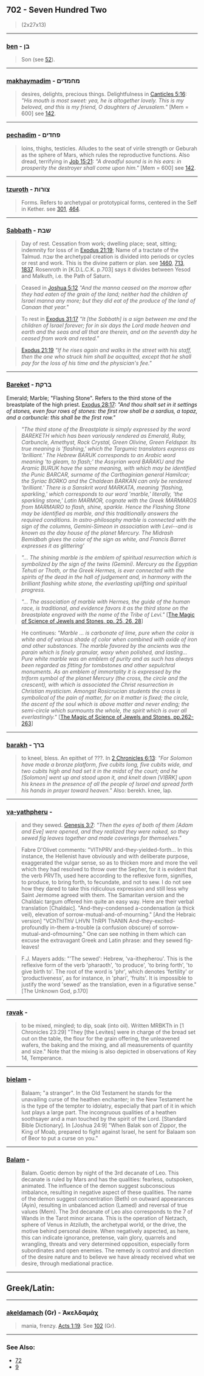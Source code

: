 ## 702 - Seven Hundred Two
> (2x27x13)

---

### [ben](/keys/BNf) - בן
> Son (see [52](52)).

---

### [makhaymadim](/keys/MChMDIMf) - מחמדים
> desires, delights, precious things. Delightfulness in [Canticles 5:16](http://biblehub.com/songs/5-16.htm): *"His mouth is most sweet: yea, he is altogether lovely. This is my beloved, and this is my friend, O daughters of Jerusalem."* [Mem = 600] see [142](142).

---

### [pechadim](/keys/PChDIMf) - פחדים
> loins, thighs, testicles. Alludes to the seat of virile strength or Geburah as the sphere of Mars, which rules the reproductive functions. Also dread, terrifying in [Job 15:21](http://biblehub.com/job/15-21.htm): *"A dreadful sound is in his ears: in prosperity the destroyer shall come upon him."* [Mem = 600] see [142](142).

---

### [tzuroth](/keys/TzVRVTh) - צורות
> Forms. Refers to archetypal or prototypical forms, centered in the Self in Kether. see [301](301), [464](464).

---

### [Sabbath](/keys/ShBTh) - שבת
> Day of rest. Cessation from work; dwelling place; seat, sitting; indemnity for loss of in [Exodus 21:19](http://biblehub.com/exodus/21-19.htm); Name of a tractate of the Talmud. שבת the archetypal creation is divided into periods or cycles or rest and work. This is the divine pattern or plan. see [1460](1460), [713](713), [1837](1837). Rosenroth in [K.D.L.C.K. p.703] says it divides between Yesod and Malkuth, i.e. the Path of Saturn.

> Ceased in [Joshua 5:12](http://biblehub.com/joshua/5-12.htm) *"And the manna ceased on the morrow after they had eaten of the grain of the land; neither had the children of Israel manna any more; but they did eat of the produce of the land of Canaan that year."*

> To rest in [Exodus 31:17](http://biblehub.com/exodus/31-17.htm) *"It [the Sabbath] is a sign between me and the children of Israel forever; for in six days the Lord made heaven and earth and the seas and all that are therein, and on the seventh day he ceased from work and rested."*

> [Exodus 21:19](http://biblehub.com/exodus/21-19.htm) *"If he rises again and walks in the street with his staff, then the one who struck him shall be acquitted, except that he shall pay for the loss of his time and the physician's fee."*

---

### [Bareket](/keys/BRQTh) - ברקת
Emerald; Marble; "Flashing Stone". Refers to the third stone of the breastplate of the high priest. [Exodus 28:17](http://biblehub.com/exodus/28-17.htm): *"And thou shalt set in it settings of stones, even four rows of stones: the first row shall be a sardius, a topaz, and a carbuncle: this shall be the first row."*

> *"The third stone of the Breastplate is simply expressed by the word BAREKETH which has been variously rendered as Emerald, Ruby, Carbuncle, Amethyst, Rock Crystal, Green Olivine, Green Feldspar. Its true meaning is 'flashing,' which the Targumic translators express as 'brilliant.' The Hebrew BARUK corresponds to an Arabic word meaning 'to gleam, to flash;' the Assyrian word BARAKU and the Aramic BURUK have the same meaning, with which may be identified the Punic BARCAR, surname of the Carthaginian general Hamilcar; the Syriac BORKO and the Chaldean BARKAN can only be rendered 'brilliant.' There is a Sanskrit word MARKATA, meaning 'flashing, sparkling,' which corresponds to our word 'marble,' literally, 'the sparkling stone,' Latin MARMOR, cognate with the Greek MARMAROS from MARMAIRO to flash, shine, sparkle. Hence the Flashing Stone may be identified as marble, and this traditionally answers the required conditions. In astro-philosophy marble is connected with the sign of the columns, Gemini-Simeon in association with Levi--and is known as the day house of the planet Mercury. The Midrash Bemidbah gives the color of the sign as white, and Francis Barret expresses it as glittering'*

> *"... The shining marble is the emblem of spiritual resurrection which is symbolized by the sign of the twins (Gemini). Mercury as the Egyptian Tehuti or Thoth, or the Greek Hermes, is ever connected with the spirits of the dead in the hall of judgement and, in harmony with the brilliant flashing white stone, the everlasting uplifting and spiritual progress.*

> *"... The association of marble with Hermes, the guide of the human race, is traditional, and evidence favors it as the third stone on the breastplate engraved with the name of the Tribe of Levi."* [[The Magic of Science of Jewels and Stones, pp. 25, 26, 28](https://archive.org/stream/TheMagicAndScienceOfJewelsAndStones#page/n47)]

> He continues: *"Marble ... is carbonate of lime, pure when the color is white and of various shade of color when combined with oxide of iron and other substances. The marble favored by the ancients was the parain which is finely granular, waxy when polished, and lasting... Pure white marble was an emblem of purity and as such has always been regarded as fitting for tombstones and other sepulchral monuments. As an emblem of immortality it is expressed by the triform symbol of the planet Mercury (the cross, the circle and the crescent), with which is associated the Christ resurrection in Christian mysticism. Amongst Rosicrucian students the cross is symbolical of the pain of matter, for on it matter is fixed; the circle, the ascent of the soul which is above matter and never ending; the semi-circle which surmounts the whole, the spirit which is over all everlastingly."* [[The Magic of Science of Jewels and Stones, pp.262-263](https://archive.org/stream/TheMagicAndScienceOfJewelsAndStones#page/n291/search/MARBLE)]

---

### [barakh](/keys/BRKf) - ברך
> to kneel, bless. An epithet of ???. In [2 Chronicles 6:13](http://biblehub.com/2_chronicles/6-13.htm): *"For Solomon have made a bronze platform, five cubits long, five cubits wide, and two cubits high and had set it in the midst of the court; and he [Solomon] went up and stood upon it, and knelt down [VIBRK] upon his knees in the presence of all the people of Israel and spread forth his hands in prayer toward heaven."* Also: berekh. knee, lap.

---

### [va-yathpheru](/keys/VIThPRV) - 
> and they sewed. [Genesis 3:7](http://biblehub.com/genesis/3-7.htm): *"Then the eyes of both of them [Adam and Eve] were opened, and they realized they were naked, so they sewed fig leaves together and made coverings for themselves."*

> Fabre D'Olivet comments: "VIThPRV and-they-yielded-forth... In this instance, the Hellenist have obviously and with deliberate purpose, exaggerated the vulgar sense, so as to thicken more and more the veil which they had resolved to throw over the Sepher, for it is evident that the verb PRVTh, used here according to the reflexive form, signifies, to produce, to bring forth, to fecundate, and not to sew. I do not see how they dared to take this ridiculous expression and still less why Saint Jermome agreed with them. The Samaritan version and the Chaldaic targum offered him quite an easy way. Here are their verbal translation [Chaldaic]. "And-they-condensed a-condensation (a thick veil), elevation of sorrow-mutual-and-of-mourning." [And the Hebraic version] "VChThIThV LHVN ThRPI ThANIN And-they-excited-profoundly in-them a-trouble (a confusion obscure) of sorrow-mutual-and-ofmourning." One can see nothing in them which can excuse the extravagant Greek and Latin phrase: and they sewed fig-leaves!

> F.J. Mayers adds: "'The sewed': Hebrew, 'va-ithepherou'. This is the reflexive form of the verb 'pharaoth', 'to produce', 'to bring forth', 'to give birth to'. The root of the word is 'phr', which denotes 'fertility' or 'productiveness', as for instance, in 'phari', 'fruits'. It is impossible to justify the word 'sewed' as the translation, even in a figurative sense." [The Unknown God, p.170]

---

### [ravak](/keys/RBK) - 
> to be mixed, mingled; to dip, soak (into oil). Written MRBKTh in [1 Chronicles 23:29] "They [the Levites] were in charge of the bread set out on the table, the flour for the grain offering, the unleavened wafers, the baking and the mixing, and all measurements of quantity and size." Note that the mixing is also depicted in observations of Key 14, Temperance.

---

### [bielam](/keys/BLOM) - 
> Balaam; "a stranger". In the Old Testament he stands for the unavailing curse of the heathen enchanter; in the New Testament he is the type of the tempter to idolatry, especially that part of it in which lust plays a large part. The incongruous qualities of a heathen soothsayer and a man touched by the spirit of the Lord. [Standard Bible Dictionary]. In [Joshua 24:9] "When Balak son of Zippor, the King of Moab, prepared to fight against Israel, he sent for Balaam son of Beor to put a curse on you."

---

### [Balam](/keys/BOLM) - 
> Balam. Goetic demon by night of the 3rd decanate of Leo. This decanate is ruled by Mars and has the qualities: fearless, outspoken, animated. The influence of the demon suggest subconscious imbalance, resulting in negative aspect of these qualities. The name of the demon suggest concentration (Beth) on outward appearances (Ayin), resulting in unbalanced action (Lamed) and reversal of true values (Mem). The 3rd decanate of Leo also corresponds to the 7 of Wands in the Tarot minor arcana. This is the operation of Netzach, sphere of Venus in Atziluth, the archetypal world, or the drive, the motive behind personal desire. When negatively aspected, as here, this can indicate ignorance, pretense, vain glory, quarrels and wrangling, threats and very determined opposition, especially form subordinates and open enemies. The remedy is control and direction of the desire nature and to believe we have already received what we desire, through mediational practice.

---

## Greek/Latin:

---

### [akeldamach](/greek?word=akeldamach) (Gr) - Ἁκελδαμάχ
> mania, frenzy. [Acts 1:19](http://biblehub.com/acts/1-19.htm). See [102](102) (Gr).

---

### See Also:

- [72](72)
- [9](9)

